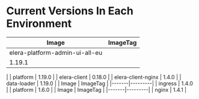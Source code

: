 # Current Versions In Each Environment
| Image | ImageTag |
|-------|---------|
| elera-platform-admin-ui-all-eu | 1.19.1 |
| platform | 1.19.0 |
| elera-client | 0.18.0 |
| elera-client-nginx | 1.4.0 |
| data-loader | 1.19.0 |
| Image | ImageTag |
|-------|---------|
| ingress | 1.4.0 |
| platform | 1.6.0 |
| Image | ImageTag |
|-------|---------|
| nginx | 1.4.1 |
